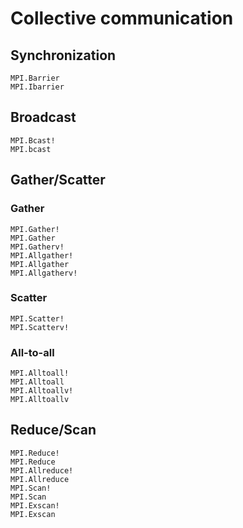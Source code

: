 # Collective communication

## Synchronization

```@docs
MPI.Barrier
MPI.Ibarrier
```

## Broadcast

```@docs
MPI.Bcast!
MPI.bcast
```

## Gather/Scatter

### Gather

```@docs
MPI.Gather!
MPI.Gather
MPI.Gatherv!
MPI.Allgather!
MPI.Allgather
MPI.Allgatherv!
```

### Scatter

```@docs
MPI.Scatter!
MPI.Scatterv!
```

### All-to-all

```@docs
MPI.Alltoall!
MPI.Alltoall
MPI.Alltoallv!
MPI.Alltoallv
```

## Reduce/Scan

```@docs
MPI.Reduce!
MPI.Reduce
MPI.Allreduce!
MPI.Allreduce
MPI.Scan!
MPI.Scan
MPI.Exscan!
MPI.Exscan
```
